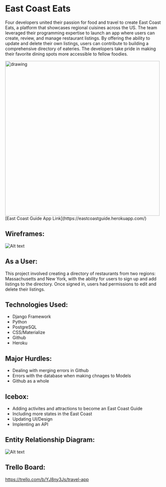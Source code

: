 # East Coast Eats
Four developers united their passion for food and travel to create East Coast Eats, a platform that showcases regional cuisines across the US. The team leveraged their programming expertise to launch an app where users can create, review, and manage restaurant listings. By offering the ability to update and delete their own listings, users can contribute to building a comprehensive directory of eateries. The developers take pride in making their favorite dining spots more accessible to fellow foodies.

<img src="https://i.imgur.com/dX05KNo.png" alt="drawing" width="500"/>
[East Coast Guide App Link](https://eastcoastguide.herokuapp.com/)

## Wireframes:
![Alt text](https://i.imgur.com/UVBVp48.png "Wireframes")

## As a User:
This project involved creating a directory of restaurants from two regions: Massachusetts and New York, with the ability for users to sign up and add listings to the directory. Once signed in, users had permissions to edit and delete their listings.


## Technologies Used:
- Django Framework
- Python
- PostgreSQL
- CSS/Materialize
- Github
- Heroku

## Major Hurdles:
- Dealing with merging errors in Github
- Errors with the database when making chnages to Models
- Github as a whole


## Icebox:
- Adding activites and attractions to become an East Coast Guide
- Including more states in the East Coast
- Updating UI/Design
- Implenting an API

## Entity Relationship Diagram:
![Alt text](https://i.imgur.com/Ql1uMBy.png "ERD")

## Trello Board:
https://trello.com/b/YJ8ny3Js/travel-app
